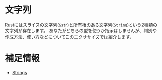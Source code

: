 # 文字列

Rustにはスライスの文字列(`&str`)と所有権のある文字列(`String`)という2種類の文字列が存在します。
あなたがどちらの型を使うか指示はしませんが、判別や作成方法、使い方などについてこのエクササイズでは紹介します。

# 補足情報

- [Strings](hhttps://doc.rust-jp.rs/book-ja/ch08-02-strings.html)
